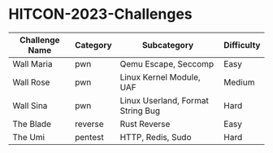 # HITCON-2023-Challenges

| Challenge Name | Category | Subcategory | Difficulty |
| -------------- | -------- | ----------- | ---------- |
| Wall Maria | pwn | Qemu Escape, Seccomp | Easy |
| Wall Rose | pwn | Linux Kernel Module, UAF | Medium |
| Wall Sina | pwn | Linux Userland, Format String Bug | Hard |
| The Blade | reverse | Rust Reverse | Easy |
| The Umi | pentest | HTTP, Redis, Sudo | Hard |
